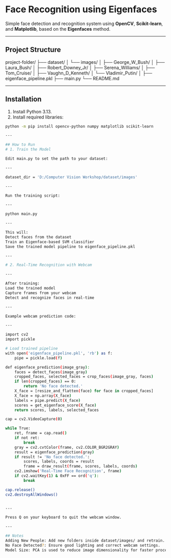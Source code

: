 # Face Recognition using Eigenfaces

Simple face detection and recognition system using **OpenCV**, **Scikit-learn**, and **Matplotlib**, based on the **Eigenfaces** method.

---

## Project Structure
project-folder/ ├── dataset/ │ └── images/ │ ├── George_W_Bush/ │ ├── Laura_Bush/ │ ├── Robert_Downey_Jr/ │ ├── Serena_Williams/ │ ├── Tom_Cruise/ │ ├── Vaughn_D_Kenneth/ │ └── Vladimir_Putin/ │ ├── eigenface_pipeline.pkl ├── main.py └── README.md

---

##  Installation

1. Install Python 3.13.
2. Install required libraries:

```bash
python -m pip install opencv-python numpy matplotlib scikit-learn

---

## How to Run
# 1. Train the Model

Edit main.py to set the path to your dataset:

---

dataset_dir = 'D:/Computer Vision Workshop/dataset/images'

---

Run the training script:

---

python main.py

---

This will:
Detect faces from the dataset
Train an Eigenface-based SVM classifier
Save the trained model pipeline to eigenface_pipeline.pkl

---

# 2. Real-Time Recognition with Webcam

---

After training:
Load the trained model
Capture frames from your webcam
Detect and recognize faces in real-time

---

Example webcam prediction code:

---

import cv2
import pickle

# Load trained pipeline
with open('eigenface_pipeline.pkl', 'rb') as f:
    pipe = pickle.load(f)

def eigenface_prediction(image_gray): 
    faces = detect_faces(image_gray) 
    cropped_faces, selected_faces = crop_faces(image_gray, faces) 
    if len(cropped_faces) == 0: 
        return 'No face detected.' 
    X_face = [resize_and_flatten(face) for face in cropped_faces]
    X_face = np.array(X_face)
    labels = pipe.predict(X_face) 
    scores = get_eigenface_score(X_face)
    return scores, labels, selected_faces

cap = cv2.VideoCapture(0)

while True:
    ret, frame = cap.read()
    if not ret:
        break
    gray = cv2.cvtColor(frame, cv2.COLOR_BGR2GRAY)
    result = eigenface_prediction(gray)
    if result != 'No face detected.':
        scores, labels, coords = result
        frame = draw_result(frame, scores, labels, coords)
    cv2.imshow('Real-Time Face Recognition', frame)
    if cv2.waitKey(1) & 0xFF == ord('q'):
        break

cap.release()
cv2.destroyAllWindows()


---

Press Q on your keyboard to quit the webcam window.

---

## Notes
Adding New People: Add new folders inside dataset/images/ and retrain.
No Face Detected?: Ensure good lighting and correct webcam settings.
Model Size: PCA is used to reduce image dimensionality for faster processing.
